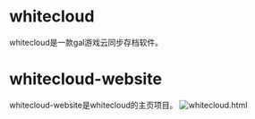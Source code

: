 # whitecloud

whitecloud是一款gal游戏云同步存档软件。

# whitecloud-website

whitecloud-website是whitecloud的主页项目。
![whitecloud.html](https://cdn.jsdelivr.net/gh/tian-guo-guo/cdn@master/assets/picgoimg/20201209125059.png)
